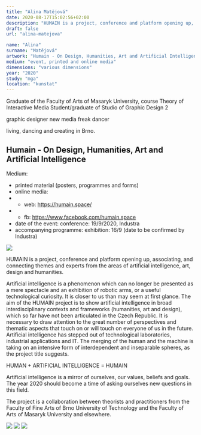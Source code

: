 ```yaml
---
title: "Alina Matějová"
date: 2020-08-17T15:02:56+02:00
description: "HUMAIN is a project, conference and platform opening up, associating, and connecting themes and experts from the areas of artificial intelligence, art, design and humanities."
draft: false
url: "alina-matejova"

name: "Alina"
surname: "Matějová"
artwork: "Humain - On Design, Humanities, Art and Artificial Intelligence"
medium: "event, printed and online media"
dimensions: "various dimensions"
year: "2020"
study: "mga"
location: "kunstat"
---
```


Graduate of the Faculty of Arts of Masaryk University, course Theory of Interactive Media
Student/graduate of Studio of Graphic Design 2

graphic designer
new media freak
dancer

living, dancing and creating in Brno.


## Humain - On Design, Humanities, Art and Artificial Intelligence

Medium:
- printed material (posters, programmes and forms)
- online media:
- - web: https://humain.space/
- - fb: https://www.facebook.com/humain.space
- date of the event: conference: 19/9/2020, Industra
- accompanying programme: exhibition: 16/9 (date to be confirmed by Industra)

![](/students/matejova/1.jpg)

HUMAIN is a project, conference and platform opening up, associating, and connecting themes and experts from the areas of artificial intelligence, art, design and humanities. 

Artificial intelligence is a phenomenon which can no longer be presented as a mere spectacle and an exhibition of robotic arms, or a useful technological curiosity. It is closer to us than may seem at first glance. The aim of the HUMAIN project is to show artificial intelligence in broad interdisciplinary contexts and frameworks (humanities, art and design), which so far have not been articulated in the Czech Republic. It is necessary to draw attention to the great number of perspectives and thematic aspects that touch on or will touch on everyone of us in the future. Artificial intelligence has stepped out of technological laboratories, industrial applications and IT. The merging of the human and the machine is taking on an intensive form of interdependent and inseparable spheres, as the project title suggests.

HUMAN + ARTIFICIAL INTELLIGENCE = HUMAIN

Artificial intelligence is a mirror of ourselves, our values, beliefs and goals. The year 2020 should become a time of asking ourselves new questions in this field.
                                                                                                     
The project is a collaboration between theorists and practitioners from the Faculty of Fine Arts of Brno University of Technology and the Faculty of Arts of Masaryk University and elsewhere.

![](/students/matejova/2.jpg)
![](/students/matejova/3.jpg)
![](/students/matejova/4.jpg)
